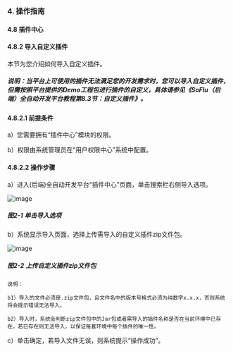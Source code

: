 ### 4. 操作指南

#### 4.8 插件中心

#### 4.8.2 导入自定义插件

本节为您介绍如何导入自定义插件。

##### 说明：当平台上可使用的插件无法满足您的开发需求时，您可以导入自定义插件，但需按照平台提供的Demo工程包进行插件的自定义，具体请参见《SoFlu（后端）全自动开发平台教程第8.3节：自定义插件》。

#### 4.8.2.1 前提条件

a）您需要拥有“插件中心”模块的权限。

b）权限由系统管理员在“用户权限中心”系统中配置。

#### 4.8.2.2 操作步骤

a）进入(后端)全自动开发平台“插件中心”页面，单击搜索栏右侧导入选项。

![image](https://user-images.githubusercontent.com/79617492/197137458-c3ba083c-4df9-4806-a463-bc6858352911.png)

##### 图2-1 单击导入选项

b）系统显示导入页面，选择上传需导入的自定义插件zip文件包。

![image](https://user-images.githubusercontent.com/79617492/197137488-5acf3948-e6d5-42cc-b5da-b14259c1d44b.png)

##### 图2-2 上传自定义插件zip文件包


```
说明：

b1）导入的文件必须是.zip文件包，且文件名中的版本号格式必须为纯数字x.x.x，否则系统将会提示错误无法导入。

b2）导入时，系统会判断zip文件包中的Jar包或者需导入的插件名称是否在当前环境中已存在，若已存在则无法导入，以保证每套环境中每个插件的唯一性。
```

c）单击确定，若导入文件无误，则系统提示“操作成功”。
